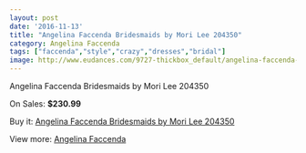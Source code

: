 ```yaml
---
layout: post
date: '2016-11-13'
title: "Angelina Faccenda Bridesmaids by Mori Lee 204350"
category: Angelina Faccenda
tags: ["faccenda","style","crazy","dresses","bridal"]
image: http://www.eudances.com/9727-thickbox_default/angelina-faccenda-bridesmaids-by-mori-lee-204350.jpg
---
```

Angelina Faccenda Bridesmaids by Mori Lee 204350

On Sales: **$230.99**
<a href="https://www.eudances.com/en/angelina-faccenda/3200-angelina-faccenda-bridesmaids-by-mori-lee-204350.html"><amp-img layout="responsive" width="600" height="600" src="//www.eudances.com/9727-thickbox_default/angelina-faccenda-bridesmaids-by-mori-lee-204350.jpg" alt="Angelina Faccenda Bridesmaids by Mori Lee 204350 0" /></a>
<a href="https://www.eudances.com/en/angelina-faccenda/3200-angelina-faccenda-bridesmaids-by-mori-lee-204350.html"><amp-img layout="responsive" width="600" height="600" src="//www.eudances.com/9732-thickbox_default/angelina-faccenda-bridesmaids-by-mori-lee-204350.jpg" alt="Angelina Faccenda Bridesmaids by Mori Lee 204350 1" /></a>
<a href="https://www.eudances.com/en/angelina-faccenda/3200-angelina-faccenda-bridesmaids-by-mori-lee-204350.html"><amp-img layout="responsive" width="600" height="600" src="//www.eudances.com/9731-thickbox_default/angelina-faccenda-bridesmaids-by-mori-lee-204350.jpg" alt="Angelina Faccenda Bridesmaids by Mori Lee 204350 2" /></a>
<a href="https://www.eudances.com/en/angelina-faccenda/3200-angelina-faccenda-bridesmaids-by-mori-lee-204350.html"><amp-img layout="responsive" width="600" height="600" src="//www.eudances.com/9730-thickbox_default/angelina-faccenda-bridesmaids-by-mori-lee-204350.jpg" alt="Angelina Faccenda Bridesmaids by Mori Lee 204350 3" /></a>
<a href="https://www.eudances.com/en/angelina-faccenda/3200-angelina-faccenda-bridesmaids-by-mori-lee-204350.html"><amp-img layout="responsive" width="600" height="600" src="//www.eudances.com/9729-thickbox_default/angelina-faccenda-bridesmaids-by-mori-lee-204350.jpg" alt="Angelina Faccenda Bridesmaids by Mori Lee 204350 4" /></a>
<a href="https://www.eudances.com/en/angelina-faccenda/3200-angelina-faccenda-bridesmaids-by-mori-lee-204350.html"><amp-img layout="responsive" width="600" height="600" src="//www.eudances.com/9728-thickbox_default/angelina-faccenda-bridesmaids-by-mori-lee-204350.jpg" alt="Angelina Faccenda Bridesmaids by Mori Lee 204350 5" /></a>

Buy it: [Angelina Faccenda Bridesmaids by Mori Lee 204350](https://www.eudances.com/en/angelina-faccenda/3200-angelina-faccenda-bridesmaids-by-mori-lee-204350.html "Angelina Faccenda Bridesmaids by Mori Lee 204350")

View more: [Angelina Faccenda](https://www.eudances.com/en/55-angelina-faccenda "Angelina Faccenda")